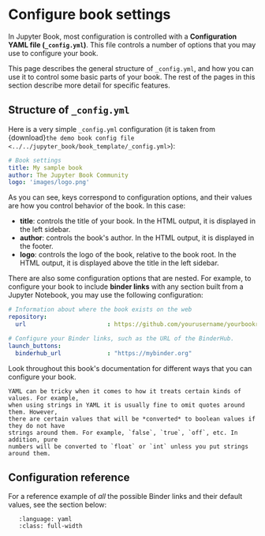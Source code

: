 # Configure book settings

In Jupyter Book, most configuration is controlled with a
**Configuration YAML file (`_config.yml`)**. This file controls a number
of options that you may use to configure your book.

This page describes the general structure of `_config.yml`, and how
you can use it to control some basic parts of your book. The rest of the
pages in this section describe more detail for specific features.

## Structure of `_config.yml`

Here is a very simple `_config.yml` configuration (it is taken from
{download}`the demo book config file <../../jupyter_book/book_template/_config.yml>`):


```yaml
# Book settings
title: My sample book
author: The Jupyter Book Community
logo: 'images/logo.png'
```

As you can see, keys correspond to configuration options, and their values are how
you control behavior of the book. In this case:

* **title**: controls the title of your book.
  In the HTML output, it is displayed in the left sidebar.
* **author**: controls the book's author.
  In the HTML output, it is displayed in the footer.
* **logo**: controls the logo of the book, relative to the book root.
  In the HTML output, it is displayed above the title in the left sidebar.

There are also some configuration options that are nested. For example, to configure
your book to include **binder links** with any section built from a Jupyter Notebook,
you may use the following configuration:

```yaml
# Information about where the book exists on the web
repository:
  url                       : https://github.com/yourusername/yourbookrepo

# Configure your Binder links, such as the URL of the BinderHub.
launch_buttons:
  binderhub_url             : "https://mybinder.org"
```

Look throughout this book's documentation for different ways that you can configure
your book.

```{caution}
YAML can be tricky when it comes to how it treats certain kinds of values. For example,
when using strings in YAML it is usually fine to omit quotes around them. However,
there are certain values that will be *converted* to boolean values if they do not have
strings around them. For example, `false`, `true`, `off`, etc. In addition, pure
numbers will be converted to `float` or `int` unless you put strings around them.
```

## Configuration reference

For a reference example of *all* the possible Binder links and their default values, see the
section below:

```{literalinclude} ../../jupyter_book/default_config.yml
   :language: yaml
   :class: full-width
```
